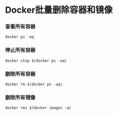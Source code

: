 # Docker批量删除容器和镜像


### 查看所有容器
```shell
docker ps -aq
```
### 停止所有容器

```shell
docker stop $(docker ps -aq)
```
### 删除所有容器

```shell
docker rm $(docker ps -aq)
```
### 删除所有镜像

```shell
docker rmi $(docker images -q)
```

